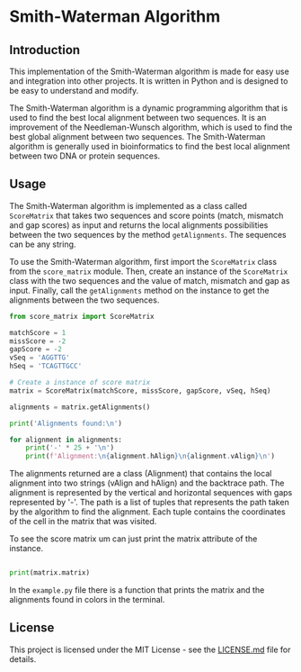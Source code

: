# Smith-Waterman Algorithm

## Introduction
This implementation of the Smith-Waterman algorithm is made for easy use and integration into other projects. It is written in Python and is designed to be easy to understand and modify.

The Smith-Waterman algorithm is a dynamic programming algorithm that is used to find the best local alignment between two sequences. It is an improvement of the Needleman-Wunsch algorithm, which is used to find the best global alignment between two sequences. The Smith-Waterman algorithm is generally used in bioinformatics to find the best local alignment between two DNA or protein sequences.

## Usage
The Smith-Waterman algorithm is implemented as a class called `ScoreMatrix` that takes two sequences and score points (match, mismatch and gap scores) as input and returns the local alignments possibilities between the two sequences by the method `getAlignments`. The sequences can be any string.

To use the Smith-Waterman algorithm, first import the `ScoreMatrix` class from the `score_matrix` module. Then, create an instance of the `ScoreMatrix` class with the two sequences and the value of match, mismatch and gap as input. Finally, call the `getAlignments` method on the instance to get the alignments between the two sequences.

```python
from score_matrix import ScoreMatrix

matchScore = 1
missScore = -2
gapScore = -2
vSeq = 'AGGTTG'
hSeq = 'TCAGTTGCC'

# Create a instance of score matrix
matrix = ScoreMatrix(matchScore, missScore, gapScore, vSeq, hSeq)

alignments = matrix.getAlignments()

print('Alignments found:\n')

for alignment in alignments:
    print('-' * 25 + '\n')
    print(f'Alignment:\n{alignment.hAlign}\n{alignment.vAlign}\n')

```

The alignments returned are a class (Alignment) that contains the local alignment into two strings (vAlign and hAlign) and the backtrace path. The alignment is represented by the vertical and horizontal sequences with gaps represented by '-'. The path is a list of tuples that represents the path taken by the algorithm to find the alignment. Each tuple contains the coordinates of the cell in the matrix that was visited.

To see the score matrix um can just print the matrix attribute of the instance.

```python

print(matrix.matrix)

```

In the `example.py` file there is a function that prints the matrix and the alignments found in colors in the terminal.

## License

This project is licensed under the MIT License - see the [LICENSE.md](LICENSE.md) file for details.
